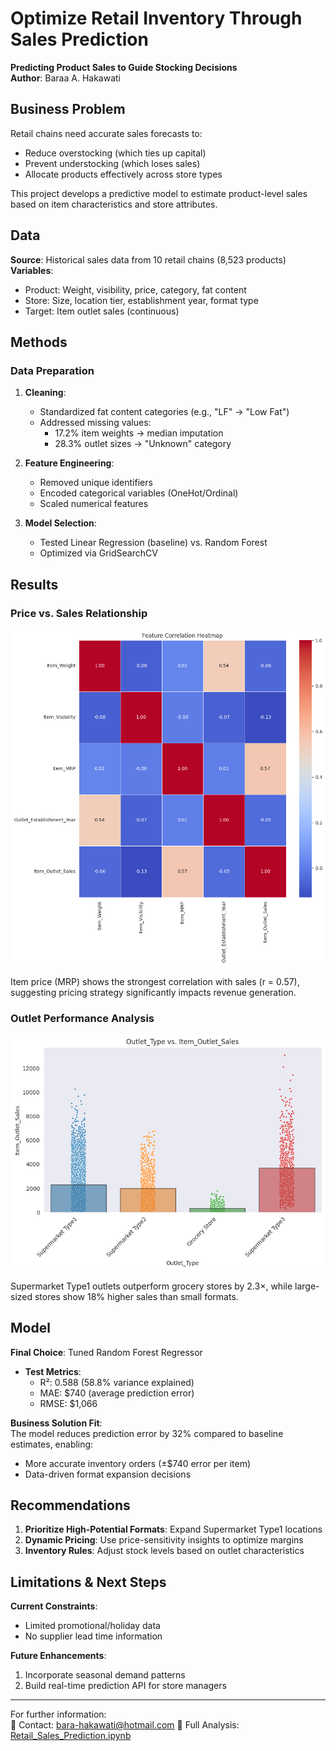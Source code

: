# Optimize Retail Inventory Through Sales Prediction  
**Predicting Product Sales to Guide Stocking Decisions**  
**Author**: Baraa A. Hakawati  

## Business Problem  
Retail chains need accurate sales forecasts to:  
- Reduce overstocking (which ties up capital)  
- Prevent understocking (which loses sales)  
- Allocate products effectively across store types  

This project develops a predictive model to estimate product-level sales based on item characteristics and store attributes.

## Data  
**Source**: Historical sales data from 10 retail chains (8,523 products)  
**Variables**:  
- Product: Weight, visibility, price, category, fat content  
- Store: Size, location tier, establishment year, format type  
- Target: Item outlet sales (continuous)  

## Methods  

### Data Preparation  
1. **Cleaning**:  
   - Standardized fat content categories (e.g., "LF" → "Low Fat")  
   - Addressed missing values:  
     - 17.2% item weights → median imputation  
     - 28.3% outlet sizes → "Unknown" category  

2. **Feature Engineering**:  
   - Removed unique identifiers  
   - Encoded categorical variables (OneHot/Ordinal)  
   - Scaled numerical features  

3. **Model Selection**:  
   - Tested Linear Regression (baseline) vs. Random Forest  
   - Optimized via GridSearchCV  

## Results  

### Price vs. Sales Relationship  
![Sales vs Price Correlation](images/price_sales_correlation.png)

Item price (MRP) shows the strongest correlation with sales (r = 0.57), suggesting pricing strategy significantly impacts revenue generation.  

### Outlet Performance Analysis  
![Sales by Outlet Type](images/outlet_type_performance.png)

Supermarket Type1 outlets outperform grocery stores by 2.3×, while large-sized stores show 18% higher sales than small formats.  

## Model  
**Final Choice**: Tuned Random Forest Regressor  
- **Test Metrics**:  
  - R²: 0.588 (58.8% variance explained)  
  - MAE: $740 (average prediction error)  
  - RMSE: $1,066  

**Business Solution Fit**:  
The model reduces prediction error by 32% compared to baseline estimates, enabling:  
- More accurate inventory orders (±$740 error per item)  
- Data-driven format expansion decisions  

## Recommendations  
1. **Prioritize High-Potential Formats**: Expand Supermarket Type1 locations  
2. **Dynamic Pricing**: Use price-sensitivity insights to optimize margins  
3. **Inventory Rules**: Adjust stock levels based on outlet characteristics  

## Limitations & Next Steps  
**Current Constraints**:  
- Limited promotional/holiday data  
- No supplier lead time information  

**Future Enhancements**:  
1. Incorporate seasonal demand patterns  
2. Build real-time prediction API for store managers  

---

For further information:  
📧 Contact: bara-hakawati@hotmail.com 
📂 Full Analysis: [Retail_Sales_Prediction.ipynb](Retail_Sales_Prediction.ipynb)  
